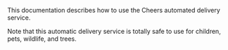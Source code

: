 This documentation describes how to use the Cheers automated
delivery service.

Note that this automatic delivery service is totally safe to use for children, 
pets, wildlife, and trees.
